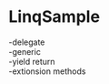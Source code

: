 # LinqSample

-delegate          
-generic            
-yield return                  
-extionsion methods                         
